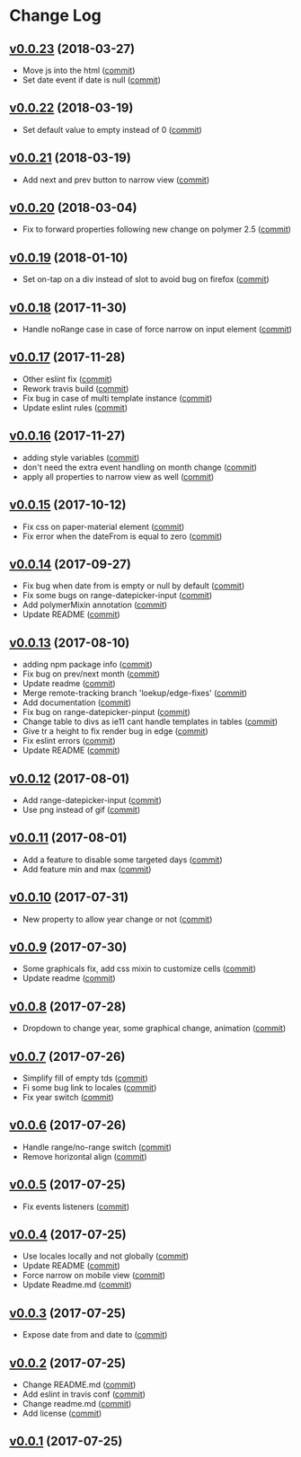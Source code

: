 # Change Log

## [v0.0.23](https://github.com/RoXuS/range-datepicker/tree/0.0.23) (2018-03-27)

* Move js into the html ([commit](https://github.com/RoXuS/range-datepicker/commit/8704029))
* Set date event if date is null ([commit](https://github.com/RoXuS/range-datepicker/commit/6792018))

## [v0.0.22](https://github.com/RoXuS/range-datepicker/tree/0.0.22) (2018-03-19)

* Set default value to empty instead of 0 ([commit](https://github.com/RoXuS/range-datepicker/commit/370bf6f))

## [v0.0.21](https://github.com/RoXuS/range-datepicker/tree/0.0.21) (2018-03-19)

* Add next and prev button to narrow view ([commit](https://github.com/RoXuS/range-datepicker/commit/b5511ee))

## [v0.0.20](https://github.com/RoXuS/range-datepicker/tree/0.0.20) (2018-03-04)

* Fix to forward properties following new change on polymer 2.5 ([commit](https://github.com/RoXuS/range-datepicker/commit/6cf0c48))

## [v0.0.19](https://github.com/RoXuS/range-datepicker/tree/0.0.19) (2018-01-10)

* Set on-tap on a div instead of slot to avoid bug on firefox ([commit](https://github.com/RoXuS/range-datepicker/commit/bd4c97aa))

## [v0.0.18](https://github.com/RoXuS/range-datepicker/tree/0.0.18) (2017-11-30)

* Handle noRange case in case of force narrow on input element ([commit](https://github.com/RoXuS/range-datepicker/commit/48bc4f28))

## [v0.0.17](https://github.com/RoXuS/range-datepicker/tree/0.0.17) (2017-11-28)

* Other eslint fix ([commit](https://github.com/RoXuS/range-datepicker/commit/0939c8b1))
* Rework travis build ([commit](https://github.com/RoXuS/range-datepicker/commit/4775d751))
* Fix bug in case of multi template instance ([commit](https://github.com/RoXuS/range-datepicker/commit/a7f67109))
* Update eslint rules ([commit](https://github.com/RoXuS/range-datepicker/commit/0b0123ba))

## [v0.0.16](https://github.com/RoXuS/range-datepicker/tree/0.0.16) (2017-11-27)

* adding style variables ([commit](https://github.com/RoXuS/range-datepicker/commit/e1038c1e))
* don't need the extra event handling on month change ([commit](https://github.com/RoXuS/range-datepicker/commit/6c071b6e))
* apply all properties to narrow view as well ([commit](https://github.com/RoXuS/range-datepicker/commit/0069171b))

## [v0.0.15](https://github.com/RoXuS/range-datepicker/tree/0.0.15) (2017-10-12)

* Fix css on paper-material element ([commit](https://github.com/RoXuS/range-datepicker/commit/62e40cb0))
* Fix error when the dateFrom is equal to zero ([commit](https://github.com/RoXuS/range-datepicker/commit/92d0106c))

## [v0.0.14](https://github.com/RoXuS/range-datepicker/tree/0.0.14) (2017-09-27)

* Fix bug when date from is empty or null by default ([commit](https://github.com/RoXuS/range-datepicker/commit/95ab7c6c))
* Fix some bugs on range-datepicker-input ([commit](https://github.com/RoXuS/range-datepicker/commit/c7d5d389))
* Add polymerMixin annotation ([commit](https://github.com/RoXuS/range-datepicker/commit/a4fd3cfe))
* Update README ([commit](https://github.com/RoXuS/range-datepicker/commit/2e7d31d6))

## [v0.0.13](https://github.com/RoXuS/range-datepicker/tree/0.0.13) (2017-08-10)

* adding npm package info ([commit](https://github.com/RoXuS/range-datepicker/commit/dc659eb))
* Fix bug on prev/next month ([commit](https://github.com/RoXuS/range-datepicker/commit/d384838))
* Update readme ([commit](https://github.com/RoXuS/range-datepicker/commit/83b810a))
* Merge remote-tracking branch 'loekup/edge-fixes' ([commit](https://github.com/RoXuS/range-datepicker/commit/3b766d2))
* Add documentation ([commit](https://github.com/RoXuS/range-datepicker/commit/025edb8))
* Fix bug on range-datepicker-pinput ([commit](https://github.com/RoXuS/range-datepicker/commit/0bea6eb))
* Change table to divs as ie11 cant handle templates in tables ([commit](https://github.com/RoXuS/range-datepicker/commit/4f410c4))
* Give tr a height to fix render bug in edge ([commit](https://github.com/RoXuS/range-datepicker/commit/c1b3435))
* Fix eslint errors ([commit](https://github.com/RoXuS/range-datepicker/commit/1f52fbc))
* Update README ([commit](https://github.com/RoXuS/range-datepicker/commit/64a6ead))

## [v0.0.12](https://github.com/RoXuS/range-datepicker/tree/0.0.12) (2017-08-01)

* Add range-datepicker-input ([commit](https://github.com/RoXuS/range-datepicker/commit/e25fc63))
* Use png instead of gif ([commit](https://github.com/RoXuS/range-datepicker/commit/97b3f79))

## [v0.0.11](https://github.com/RoXuS/range-datepicker/tree/0.0.11) (2017-08-01)

* Add a feature to disable some targeted days ([commit](https://github.com/RoXuS/range-datepicker/commit/5c03cb8))
* Add feature min and max ([commit](https://github.com/RoXuS/range-datepicker/commit/4565e8b))

## [v0.0.10](https://github.com/RoXuS/range-datepicker/tree/0.0.10) (2017-07-31)

* New property to allow year change or not ([commit](https://github.com/RoXuS/range-datepicker/commit/939907a))

## [v0.0.9](https://github.com/RoXuS/range-datepicker/tree/0.0.9) (2017-07-30)

* Some graphicals fix, add css mixin to customize cells ([commit](https://github.com/RoXuS/range-datepicker/commit/f17f4e4))
* Update readme ([commit](https://github.com/RoXuS/range-datepicker/commit/b773670))

## [v0.0.8](https://github.com/RoXuS/range-datepicker/tree/0.0.8) (2017-07-28)

* Dropdown to change year, some graphical change, animation ([commit](https://github.com/RoXuS/range-datepicker/commit/fc17304))

## [v0.0.7](https://github.com/RoXuS/range-datepicker/tree/0.0.7) (2017-07-26)

* Simplify fill of empty tds ([commit](https://github.com/RoXuS/range-datepicker/commit/e6102ee))
* Fi some bug link to locales ([commit](https://github.com/RoXuS/range-datepicker/commit/fb526e0))
* Fix year switch ([commit](https://github.com/RoXuS/range-datepicker/commit/db5c8f3))

## [v0.0.6](https://github.com/RoXuS/range-datepicker/tree/0.0.6) (2017-07-26)

* Handle range/no-range switch ([commit](https://github.com/RoXuS/range-datepicker/commit/42de4cad))
* Remove horizontal align ([commit](https://github.com/RoXuS/range-datepicker/commit/d3fa8bf9))

## [v0.0.5](https://github.com/RoXuS/range-datepicker/tree/0.0.5) (2017-07-25)

* Fix events listeners ([commit](https://github.com/RoXuS/range-datepicker/commit/ce935f2a))

## [v0.0.4](https://github.com/RoXuS/range-datepicker/tree/0.0.4) (2017-07-25)

* Use locales locally and not globally ([commit](https://github.com/RoXuS/range-datepicker/commit/0be8940))
* Update README ([commit](https://github.com/RoXuS/range-datepicker/commit/c5faf04))
* Force narrow on mobile view ([commit](https://github.com/RoXuS/range-datepicker/commit/b1c3f5f))
* Update Readme.md ([commit](https://github.com/RoXuS/range-datepicker/commit/b174163))

## [v0.0.3](https://github.com/RoXuS/range-datepicker/tree/0.0.3) (2017-07-25)

* Expose date from and date to ([commit](https://github.com/RoXuS/range-datepicker/commit/efe0478))

## [v0.0.2](https://github.com/RoXuS/range-datepicker/tree/0.0.2) (2017-07-25)

* Change README.md ([commit](https://github.com/RoXuS/range-datepicker/commit/4532ee5))
* Add eslint in travis conf ([commit](https://github.com/RoXuS/range-datepicker/commit/708ab6c))
* Change readme.md ([commit](https://github.com/RoXuS/range-datepicker/commit/6f93390))
* Add license ([commit](https://github.com/RoXuS/range-datepicker/commit/b8ccb85))

## [v0.0.1](https://github.com/RoXuS/range-datepicker/tree/0.0.1) (2017-07-25)
